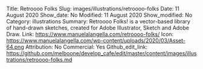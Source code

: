 Title: Retroooo Folks
Slug: images/illustrations/retroooo-folks
Date: 11 August 2020
Show_date: No
Modified: 11 August 2020
Show_modified: No
Category: illustrations
Summary: Retroooo Folks! is a vector-based library of hand-drawn sketches, created for Adobe Illustrator, Sketch and Adobe Draw.
Link: https://www.manuelalangella.com/retroooo-folks/
Icon: https://www.manuelalangella.com/wp-content/uploads/2020/03/Asset-64.png
Attribution: No
Commercial: Yes
Github_edit_link: https://github.com/melboone/develop_cafe/edit/master/content/images/illustrations/retroooo-folks.md